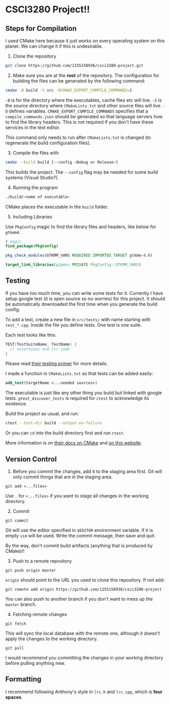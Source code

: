 # CSCI3280 Project!!

## Steps for Compilation

I used CMake here because it just works on every operating system on this planet. We can change it if this is undesirable.

1. Clone the repository

```sh
git clone https://github.com/1155158936/csci3280-project.git
```

2. Make sure you are at the **root** of the repository. The configuration for building the files can be generated by the following command:

```sh
cmake -B build -S src -DCMAKE_EXPORT_COMPILE_COMMANDS=1
```

`-B` is for the directory where the executables, cache files etc will live.
`-S` is the source directory where `CMakeLists.txt` and other source files will live.
`-D` defines variables. `CMAKE_EXPORT_COMPILE_COMMANDS` specifies that a `compile_commands.json` should be generated so that language servers how to find the library headers. This is not required if you don't have these services in the text editor.

This command only needs to run after `CMakeLists.txt` is changed (to regenerate the build configuration files).

3. Compile the files with

```sh
cmake --build build [--config <Debug or Release>]
```

This builds the project. The `--config` flag may be needed for some build systems (Visual Studio?).

4. Running the program

```sh
./build/<name of executable>
```

CMake places the executable in the `build` folder.

5. Including Libraries

Use `PkgConfig` magic to find the library files and headers, like below for `gtkmm4`.

```cmake
# magic
find_package(PkgConfig)

pkg_check_modules(GTKMM_VARS REQUIRED IMPORTED_TARGET gtkmm-4.0)

target_link_libraries(p2pmss PRIVATE PkgConfig::GTKMM_VARS)

```
## Testing

If you have too much time, you can write some tests for it. Currently I have setup google test (it is open source so no worries) for this project. It should be automatically downloaded the first time when you generate the build config.

To add a test, create a new file in `src/tests/` with name starting with `test_*.cpp`. Inside the file you define tests. One test is one suite.

Each test looks like this:

```cpp
TEST(TestSuiteName, TestName) {
  // assertions and C++ code
}
```

Please read [their testing primer](https://google.github.io/googletest/primer.html) for more details.

I made a function in `CMakeLists.txt` so that tests can be added easily:

```cmake
add_test(targetName <...needed sources>)
```

The executable is just like any other thing you build but linked with google tests. `gtest_discover_tests` is required for `ctest` to acknowledge its existence.

Build the project as usual, and run:

```sh
ctest --test-dir build --output-on-failure
```

Or you can `cd` into the build directory first and run `ctest`.

More information is on [their docs on CMake](https://google.github.io/googletest/quickstart-cmake.html) and [on this website](https://cmake.org/cmake/help/git-stage/module/GoogleTest.html).

## Version Control

1. Before you commit the changes, add it to the staging area first. Git will only commit things that are in the staging area.

```
git add <...files>
```

Use `.` for `<...files>` if you want to stage all changes in the working directory.

2. Commit

```
git commit
```

Git will use the editor specified in `$EDITOR` environment variable. If it is empty `vim` will be used. Write the commit message, then save and quit.

By the way, don't commit build artifacts (anything that is produced by CMake)!!

3. Push to a remote repository

```
git push origin master
```

`origin` should point to the URL you used to clone this repository. If not add:

```
git remote add origin https://github.com/1155158936/csci3280-project
```

You can also push to another branch if you don't want to mess up the `master` branch.

4. Fetching remote changes

```
git fetch
```

This will sync the local database with the remote one, although it doesn't apply the changes to the working directory.

```
git pull
```

I would recommend you committing the changes in your working directory before pulling anything new.

## Formatting

I recommend following Anthony's style in `lrc.h` and `lrc.cpp`, which is **four spaces**.
